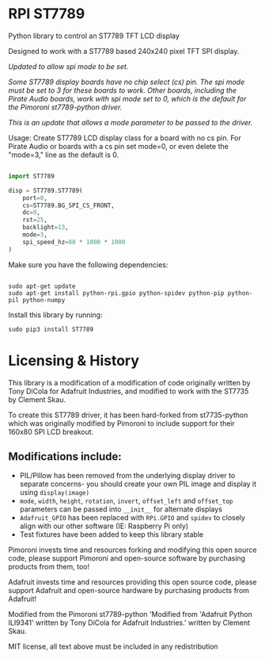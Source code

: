 # RPI ST7789


Python library to control an ST7789 TFT LCD display

Designed to work with a ST7789 based 240x240 pixel TFT SPI display.

*Updated to allow spi mode to be set.*

*Some ST7789 display boards have no chip select (cs) pin. The spi mode must be set to 3 for these boards to work.*
*Other boards, including the Pirate Audio boards, work with spi mode set to 0, which is the default for the Pimoroni st7789-python driver.*

*This is an update that allows a mode parameter to be passed to the driver.*

Usage: Create ST7789 LCD display class for a board with no cs pin. For Pirate Audio or boards with a cs pin set mode=0, 
or even delete the "mode=3," line as the default is 0.

```python

import ST7789

disp = ST7789.ST7789(
    port=0,
    cs=ST7789.BG_SPI_CS_FRONT,  
    dc=9,
    rst=25,
    backlight=13,
    mode=3,
    spi_speed_hz=80 * 1000 * 1000
)   

```

Make sure you have the following dependencies:

```

sudo apt-get update
sudo apt-get install python-rpi.gpio python-spidev python-pip python-pil python-numpy
```
Install this library by running:

```
sudo pip3 install ST7789
```

# Licensing & History

This library is a modification of a modification of code originally written by Tony DiCola for Adafruit Industries, and modified to work with the ST7735 by Clement Skau.

To create this ST7789 driver, it has been hard-forked from st7735-python which was originally modified by Pimoroni to include support for their 160x80 SPI LCD breakout.

## Modifications include:

* PIL/Pillow has been removed from the underlying display driver to separate concerns- you should create your own PIL image and display it using `display(image)`
* `mode`, `width`, `height`, `rotation`, `invert`, `offset_left` and `offset_top` parameters can be passed into `__init__` for alternate displays
* `Adafruit_GPIO` has been replaced with `RPi.GPIO` and `spidev` to closely align with our other software (IE: Raspberry Pi only)
* Test fixtures have been added to keep this library stable

Pimoroni invests time and resources forking and modifying this open source code, please support Pimoroni and open-source software by purchasing products from them, too!

Adafruit invests time and resources providing this open source code, please support Adafruit and open-source hardware by purchasing products from Adafruit!

Modified from the Pimoroni st7789-python 'Modified from 'Adafruit Python ILI9341' written by Tony DiCola for Adafruit Industries.' written by Clement Skau.

MIT license, all text above must be included in any redistribution
